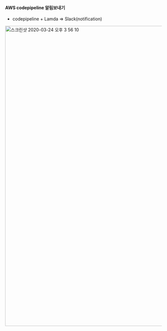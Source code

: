 #### AWS codepipeline 알림보내기

- codepipeline + Lamda => Slack(notification)
<img width="965" alt="스크린샷 2020-03-24 오후 3 56 10" src="https://user-images.githubusercontent.com/31388515/77397420-e9c40780-6de8-11ea-872a-e5afe5d2cb09.png">
